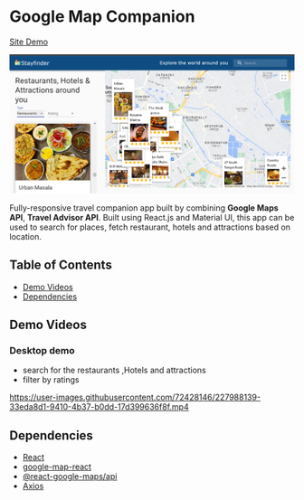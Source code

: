 # Google Map Companion
[Site Demo](https://stayfinder-explore.netlify.app/)

![](assets/Front.png)

Fully-responsive travel companion app built by combining **Google Maps API**, **Travel Advisor API**. Built using React.js and Material UI, this app can be used to search for places, fetch restaurant, hotels and attractions based on location.

## Table of Contents
- [Demo Videos](#demo-videos)
- [Dependencies](#dependencies)


## Demo Videos

### Desktop demo
- search for the restaurants ,Hotels and attractions
- filter by ratings



https://user-images.githubusercontent.com/72428146/227988139-33eda8d1-9410-4b37-b0dd-17d399636f8f.mp4



## Dependencies
- [React](https://reactjs.org/)
- [google-map-react](https://github.com/google-map-react/google-map-react)
- [@react-google-maps/api](https://react-google-maps-api-docs.netlify.app/)
- [Axios](https://axios-http.com/docs/intro)
